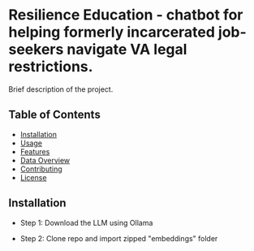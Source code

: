 # Resilience Education - chatbot for helping formerly incarcerated job-seekers navigate VA legal restrictions.

Brief description of the project.

## Table of Contents
- [Installation](#installation)
- [Usage](#usage)
- [Features](#features)
- [Data Overview](#dataoverview)
- [Contributing](#contributing)
- [License](#license)

## Installation

* Step 1: Download the LLM using Ollama 

* Step 2: Clone repo and import zipped "embeddings" folder
